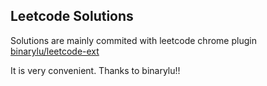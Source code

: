 ## Leetcode Solutions

Solutions are mainly commited with leetcode chrome plugin [binarylu/leetcode-ext](https://github.com/binarylu/leetcode-ext)

It is very convenient. Thanks to binarylu!!
